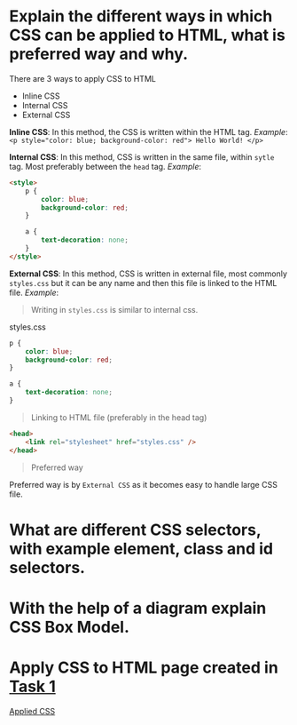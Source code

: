 # Explain the different ways in which CSS can be applied to HTML, what is preferred way and why.
There are 3 ways to apply CSS to HTML
- Inline CSS
- Internal CSS
- External CSS

**Inline CSS**: In this method, the CSS is written within the HTML tag.
*Example*: `<p style="color: blue; background-color: red"> Hello World! </p>`

**Internal CSS**: In this method, CSS is written in the same file, within `sytle` tag. Most preferably between the `head` tag.
*Example*:
```HTML
<style>
    p {
        color: blue;
        background-color: red;
    }

    a {
        text-decoration: none;
    }
</style>
```

**External CSS**: In this method, CSS is written in external file, most commonly `styles.css` but it can be any name and then this file is linked to the HTML file.
*Example*:
> Writing in `styles.css` is similar to internal css.

styles.css
```CSS
p {
    color: blue;
    background-color: red;
}

a {
    text-decoration: none;
}
```

> Linking to HTML file (preferably in the head tag)

```HTML
<head>
    <link rel="stylesheet" href="styles.css" />
</head>
```

> Preferred way

Preferred way is by `External CSS` as it becomes easy to handle large CSS file.

# What are different CSS selectors, with example element, class and id selectors.


# With the help of a diagram explain CSS Box Model.


# Apply CSS to HTML page created in [Task 1](HTML_task.md)
[Applied CSS](2.html)